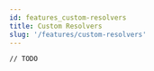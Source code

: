 ```yaml
---
id: features_custom-resolvers
title: Custom Resolvers
slug: '/features/custom-resolvers'
---
```


```// TODO```